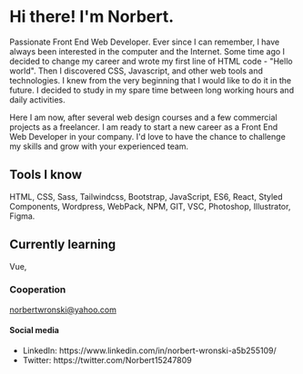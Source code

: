 <h1>Hi there! I'm Norbert.</h1>

Passionate Front End Web Developer. Ever since I can remember, I have always been interested in the computer and the Internet. Some time ago I decided to change my career and wrote my first line of HTML code - "Hello world". Then I discovered CSS, Javascript, and other web tools and technologies. I knew from the very beginning that I would like to do it in the future. I decided to study in my spare time between long working hours and daily activities. 

Here I am now, after several web design courses and a few commercial projects as a freelancer. I am ready to start a new career as a Front End Web Developer in your company. I'd love to have the chance to challenge my skills and grow with your experienced team. 


<h2>Tools I know</h2>

HTML, CSS, Sass, Tailwindcss, Bootstrap, JavaScript, ES6, React, Styled Components, Wordpress, WebPack, NPM, GIT, VSC, Photoshop, Illustrator, Figma.

<h2>Currently learning</h2>

Vue,

<h3>Cooperation</h3>

norbertwronski@yahoo.com

<h4>Social media</h4>

<ul>
  <li>LinkedIn: https://www.linkedin.com/in/norbert-wronski-a5b255109/</li>
  <li>Twitter: https://twitter.com/Norbert15247809</li>
</ul>
